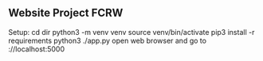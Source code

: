 ## Website Project FCRW
Setup:
cd dir
python3 -m venv venv
source venv/bin/activate
pip3 install -r requirements
python3 ./app.py
open web browser and go to ://localhost:5000
